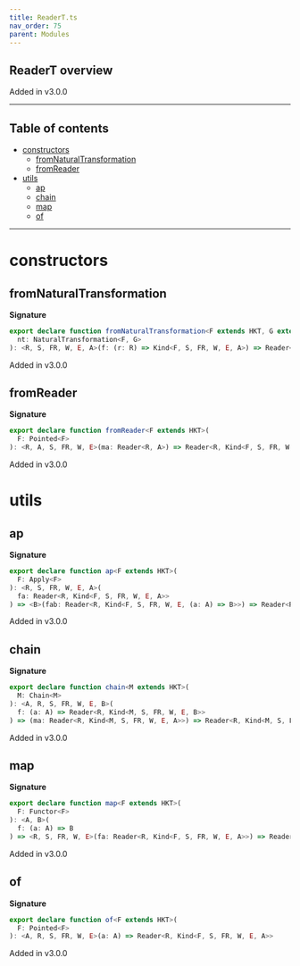 ```yaml
---
title: ReaderT.ts
nav_order: 75
parent: Modules
---
```


## ReaderT overview

Added in v3.0.0

---

<h2 class="text-delta">Table of contents</h2>

- [constructors](#constructors)
  - [fromNaturalTransformation](#fromnaturaltransformation)
  - [fromReader](#fromreader)
- [utils](#utils)
  - [ap](#ap)
  - [chain](#chain)
  - [map](#map)
  - [of](#of)

---

# constructors

## fromNaturalTransformation

**Signature**

```ts
export declare function fromNaturalTransformation<F extends HKT, G extends HKT>(
  nt: NaturalTransformation<F, G>
): <R, S, FR, W, E, A>(f: (r: R) => Kind<F, S, FR, W, E, A>) => Reader<R, Kind<G, S, FR, W, E, A>>
```

Added in v3.0.0

## fromReader

**Signature**

```ts
export declare function fromReader<F extends HKT>(
  F: Pointed<F>
): <R, A, S, FR, W, E>(ma: Reader<R, A>) => Reader<R, Kind<F, S, FR, W, E, A>>
```

Added in v3.0.0

# utils

## ap

**Signature**

```ts
export declare function ap<F extends HKT>(
  F: Apply<F>
): <R, S, FR, W, E, A>(
  fa: Reader<R, Kind<F, S, FR, W, E, A>>
) => <B>(fab: Reader<R, Kind<F, S, FR, W, E, (a: A) => B>>) => Reader<R, Kind<F, S, FR, W, E, B>>
```

Added in v3.0.0

## chain

**Signature**

```ts
export declare function chain<M extends HKT>(
  M: Chain<M>
): <A, R, S, FR, W, E, B>(
  f: (a: A) => Reader<R, Kind<M, S, FR, W, E, B>>
) => (ma: Reader<R, Kind<M, S, FR, W, E, A>>) => Reader<R, Kind<M, S, FR, W, E, B>>
```

Added in v3.0.0

## map

**Signature**

```ts
export declare function map<F extends HKT>(
  F: Functor<F>
): <A, B>(
  f: (a: A) => B
) => <R, S, FR, W, E>(fa: Reader<R, Kind<F, S, FR, W, E, A>>) => Reader<R, Kind<F, S, FR, W, E, B>>
```

Added in v3.0.0

## of

**Signature**

```ts
export declare function of<F extends HKT>(
  F: Pointed<F>
): <A, R, S, FR, W, E>(a: A) => Reader<R, Kind<F, S, FR, W, E, A>>
```

Added in v3.0.0
